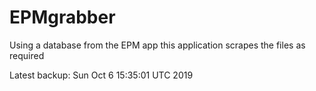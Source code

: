 # EPMgrabber
Using a database from the EPM app this application scrapes the files as required


Latest backup: Sun Oct 6 15:35:01 UTC 2019
